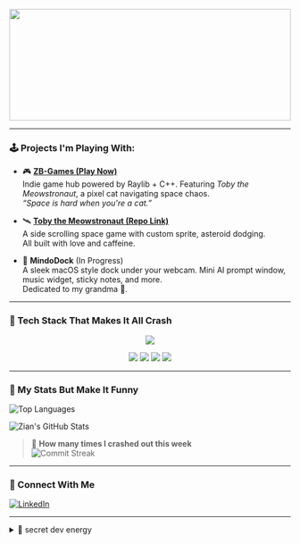 <!-- README.md for zianBytes -->
<p align="center">
  <img src="https://zianbytes.github.io/banner/banner.gif" width="100%" height="200" style="border:none;"></img>
</p>

---

### 🕹️ Projects I'm Playing With:

- 🎮 **[ZB-Games (Play Now) ](https://github.com/zianBytes/ZB-GAMES)**  
  Indie game hub powered by Raylib + C++. Featuring *Toby the Meowstronaut*, a pixel cat navigating space chaos.  
  _“Space is hard when you're a cat.”_

- 🛰️ **[Toby the Meowstronaut (Repo Link)](https://github.com/zianBytes/TobyTheMeowstronaut)**  
  A side scrolling space game with custom sprite, asteroid dodging.  
  All built with love and caffeine.

- 🧠 **MindoDock** (In Progress)  
  A sleek macOS style dock under your webcam. Mini AI prompt window, music widget, sticky notes, and more.  
  Dedicated to my grandma 💚.

---

### 💾 Tech Stack That Makes It All Crash

<p align="center">
  <img src="https://skillicons.dev/icons?i=cpp,html,css,js,nodejs,swift&theme=dark" />
</p>

<p align="center">
  <img src="https://img.shields.io/badge/Raylib-5.0-brightgreen?style=for-the-badge&logo=raylib&logoColor=white" />
  <img src="https://img.shields.io/badge/Three.js-000000?style=for-the-badge&logo=three.js&logoColor=white" />
  <img src="https://img.shields.io/badge/SwiftUI-FA7343?style=for-the-badge&logo=swift&logoColor=white" />
  <img src="https://img.shields.io/badge/Emscripten-FF6600?style=for-the-badge&logo=javascript&logoColor=white" />
</p>

---

### 🧮 My Stats But Make It Funny

![Top Languages](https://github-readme-stats.vercel.app/api/top-langs/?username=zianBytes&layout=compact&theme=tokyonight)

![Zian's GitHub Stats](https://github-readme-stats.vercel.app/api?username=zianBytes&show_icons=true&theme=radical)

> 🚨 **How many times I crashed out this week**  
> ![Commit Streak](https://github-readme-streak-stats.herokuapp.com/?user=zianBytes&theme=radical)

---

### 🔗 Connect With Me

[![LinkedIn](https://img.shields.io/badge/Mohammed%20Vhuyya-blue?style=flat&logo=linkedin&logoColor=white)](https://www.linkedin.com/in/mohammed-vhuyya/)

---

<details>
<summary>🧪 secret dev energy</summary>

```bash
$ whoami
> Indie Game Dev, CS Student, Pixel Wizard
$ crash --out
> Committed to chaos. Literally.
 

